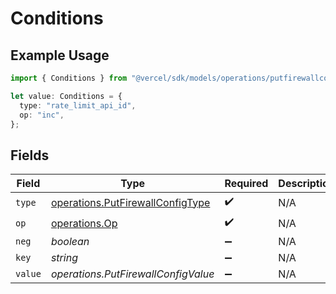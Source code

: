 # Conditions

## Example Usage

```typescript
import { Conditions } from "@vercel/sdk/models/operations/putfirewallconfig.js";

let value: Conditions = {
  type: "rate_limit_api_id",
  op: "inc",
};
```

## Fields

| Field                                                                                | Type                                                                                 | Required                                                                             | Description                                                                          |
| ------------------------------------------------------------------------------------ | ------------------------------------------------------------------------------------ | ------------------------------------------------------------------------------------ | ------------------------------------------------------------------------------------ |
| `type`                                                                               | [operations.PutFirewallConfigType](../../models/operations/putfirewallconfigtype.md) | :heavy_check_mark:                                                                   | N/A                                                                                  |
| `op`                                                                                 | [operations.Op](../../models/operations/op.md)                                       | :heavy_check_mark:                                                                   | N/A                                                                                  |
| `neg`                                                                                | *boolean*                                                                            | :heavy_minus_sign:                                                                   | N/A                                                                                  |
| `key`                                                                                | *string*                                                                             | :heavy_minus_sign:                                                                   | N/A                                                                                  |
| `value`                                                                              | *operations.PutFirewallConfigValue*                                                  | :heavy_minus_sign:                                                                   | N/A                                                                                  |